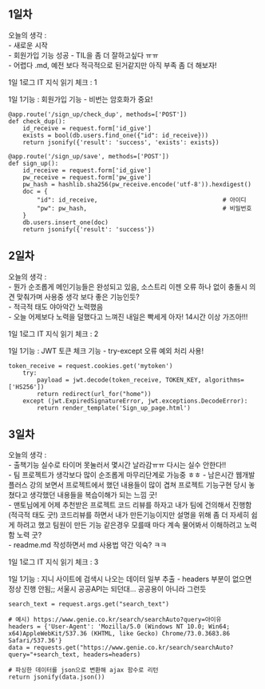 ## 1일차    

오늘의 생각 :    
    - 새로운 시작    
    - 회원가입 기능 성공 
    - TIL을 좀 더 잘하고싶다 ㅠㅠ    
    - 어렵다 .md, 예전 보다 적극적으로 된거같지만 아직 부족 좀 더 해보자! 

1일 1로그 IT 지식 읽기 체크 : 1

1일 1기능 : 회원가입 기능 - 비번는 암호화가 중요!
<pre><code>@app.route('/sign_up/check_dup', methods=['POST'])
def check_dup():
    id_receive = request.form['id_give']
    exists = bool(db.users.find_one({"id": id_receive}))
    return jsonify({'result': 'success', 'exists': exists})

@app.route('/sign_up/save', methods=['POST'])
def sign_up():
    id_receive = request.form['id_give']
    pw_receive = request.form['pw_give']
    pw_hash = hashlib.sha256(pw_receive.encode('utf-8')).hexdigest()
    doc = {
        "id": id_receive,                                   # 아이디
        "pw": pw_hash,                                      # 비밀번호   
    }
    db.users.insert_one(doc)
    return jsonify({'result': 'success'})</code></pre> 

## 2일차 

오늘의 생각 :    
    - 뭔가 순조롭게 메인기능들은 완성되고 있음, 소스트리 이젠 오류 하나 없이 충돌시 의견 맞춰가며 사용중 생각 보다 좋은 기능인듯?   
    - 적극적 태도 야아악간 노력했음   
    - 오늘 어제보다 노력을 덜했다고 느껴진 내일은 빡세게 아자! 14시간 이상 가즈아!!!   

1일 1로그 IT 지식 읽기 체크 : 2

1일 1기능 : JWT 토큰 체크 기능 - try-except 오류 예외 처리 사용!
<pre><code>token_receive = request.cookies.get('mytoken')
    try:
        payload = jwt.decode(token_receive, TOKEN_KEY, algorithms=['HS256'])
        return redirect(url_for("home"))
    except (jwt.ExpiredSignatureError, jwt.exceptions.DecodeError):
        return render_template('Sign_up_page.html')</code></pre> 
        
## 3일차 

오늘의 생각 :    
    - 출책기능 실수로 타이머 못눌러서 몇시간 날라감ㅠㅠ 다시는 실수 안한다!!   
    - 팀 프로젝트가 생각보다 많이 순조롭게 마무리단계로 가능중 ㅎㅎ
    - 남은시간 웹개발 플러스 강의 보면서 프로젝트에서 했던 내용들이 많이 겹쳐 프로젝트 기능구현 당시 놓쳤다고 생각했던 내용들을 복습이해가 되는 느낌 굿!   
    - 맨토님에게 어제 추천받은 프로젝트 코드 리뷰를 하자고 내가 팀에 건의해서 진행함 (적극적 태도 굿!) 코드리뷰를 하면서 내가 만든기능이지만 설명을 위해 좀 더 자세히 쉽게 하려고 했고 팀원이 만든 기능 같은경우 모를때 마다 계속 물어봐서 이해하려고 노력함 노력 굿?   
    - readme.md 작성하면서 md 사용법 약간 익숙? ㅋㅋ

1일 1로그 IT 지식 읽기 체크 : 3

1일 1기능 : 지니 사이트에 검색시 나오는 데이터 일부 추출 - headers 부분이 없으면 정상 진행 안됨;; 서울시 공공API는 되던대... 공공용이 아니라 그런듯
<pre><code>search_text = request.args.get("search_text")

# 예시) https://www.genie.co.kr/search/searchAuto?query=아이유
headers = {'User-Agent': 'Mozilla/5.0 (Windows NT 10.0; Win64; x64)AppleWebKit/537.36 (KHTML, like Gecko) Chrome/73.0.3683.86 Safari/537.36'}
data = requests.get("https://www.genie.co.kr/search/searchAuto?query="+search_text, headers=headers)

# 파싱한 데이터를 json으로 변환해 ajax 함수로 리턴
return jsonify(data.json())</code></pre> 
        
